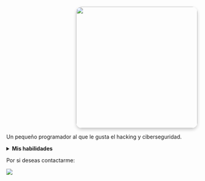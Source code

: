 <p align="right">  
  <kbd>  
    <img src="https://m.gettywallpapers.com/wp-content/uploads/2023/06/Aesthetic-Cute-Anime-Profile-Picture-For-Reddit.jpg" width="320" style="border-radius: 15px; box-shadow: 0 4px 8px rgba(0, 0, 0, 0.2);">  
  </kbd>  
</p>  

Un pequeño programador al que le gusta el hacking y ciberseguridad.

<details>
<summary><b>Mis habilidades</b></summary>

<p align="left">
  <img src="https://img.shields.io/badge/Python-3.9-%233776AB?style=for-the-badge&logo=python&logoColor=white">
  <img src="https://img.shields.io/badge/Bash-5.0-%234EAA25?style=for-the-badge&logo=gnubash&logoColor=white">
  <img src="https://img.shields.io/badge/Node.js-14.17-%23339933?style=for-the-badge&logo=nodedotjs&logoColor=white">
</p>

</details>

Por si deseas contactarme:
<p align="left">
  <a href="https://discord.com/users/983476283491110932">
<img src="https://img.shields.io/badge/Discord-Keiji-%235865F2?style=for-the-badge&logo=discord&logoColor=white">
  </a>
</p>